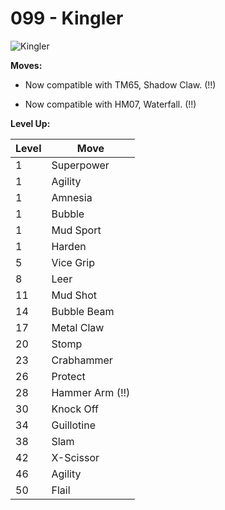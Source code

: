 # 099 - Kingler
![][099]

**Moves:**

 - Now compatible with TM65, Shadow Claw. (!!)

 - Now compatible with HM07, Waterfall. (!!)

**Level Up:**

Level | Move
---   | ---
  1   | Superpower
  1   | Agility
  1   | Amnesia
  1   | Bubble
  1   | Mud Sport
  1   | Harden
  5   | Vice Grip
  8   | Leer
 11   | Mud Shot
 14   | Bubble Beam
 17   | Metal Claw
 20   | Stomp
 23   | Crabhammer
 26   | Protect
 28   | Hammer Arm (!!)
 30   | Knock Off
 34   | Guillotine
 38   | Slam
 42   | X-Scissor
 46   | Agility
 50   | Flail



[099]: https://raw.githubusercontent.com/PokeAPI/sprites/master/sprites/pokemon/99.png "Kingler"
